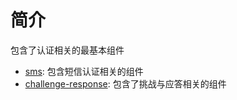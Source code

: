 # 简介

包含了认证相关的最基本组件

* [sms](./sms): 包含短信认证相关的组件
* [challenge-response](./challenge-response): 包含了挑战与应答相关的组件